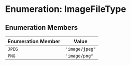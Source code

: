 # Enumeration: ImageFileType

## Enumeration Members

| Enumeration Member | Value |
| ------ | ------ |
| `JPEG` | `"image/jpeg"` |
| `PNG` | `"image/png"` |

